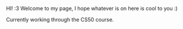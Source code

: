 HI! :3 
Welcome to my page, I hope whatever is on here is cool to you :)

Currently working through the CS50 course.

<!---
pip-paine919/pip-paine919 is a ✨ special ✨ repository because its `README.md` (this file) appears on your GitHub profile.
You can click the Preview link to take a look at your changes.
--->
